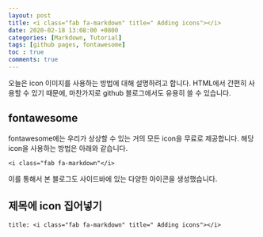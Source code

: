 ```yaml
---
layout: post
title: <i class="fab fa-markdown" title=" Adding icons"></i>
date: 2020-02-18 13:08:00 +0800
categories: [Markdown, Tutorial]
tags: [github pages, fontawesome]
toc : true
comments: true
---
```


오늘은 icon 이미지를 사용하는 방법에 대해 설명하려고 합니다.
HTML에서 간편히 사용할 수 있기 때문에, 마찬가지로 github 블로그에서도 유용히 쓸 수 있습니다.

## fontawesome
fontawesome에는 우리가 상상할 수 있는 거의 모든 icon을 무료로 제공합니다.
해당 icon을 사용하는 방법은 아래와 같습니다.
```
<i class="fab fa-markdown"</i>
```

이를 통해서 본 블로그도 사이드바에 있는 다양한 아이콘을 생성했습니다.


## 제목에 icon 집어넣기
```
title: <i class="fab fa-markdown" title=" Adding icons"></i>
```
